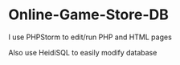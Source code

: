 # Online-Game-Store-DB

I use PHPStorm to edit/run PHP and HTML pages

Also use HeidiSQL to easily modify database